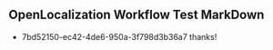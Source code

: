 ## OpenLocalization Workflow Test MarkDown
* 7bd52150-ec42-4de6-950a-3f798d3b36a7 thanks!

<!--HONumber=Jul16_HO3-->


